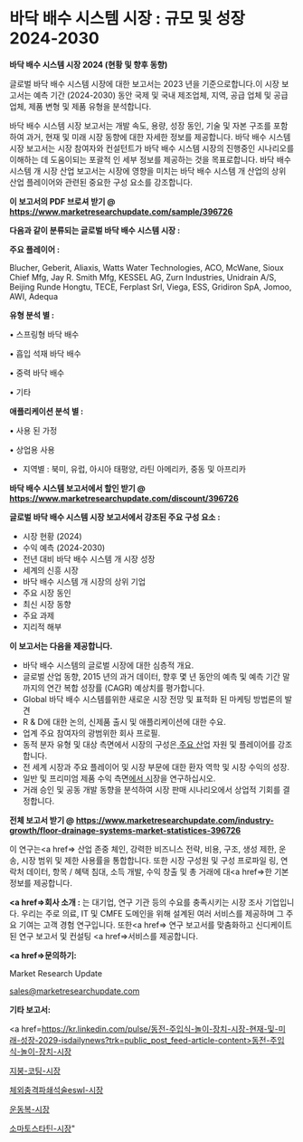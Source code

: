 # 바닥 배수 시스템 시장 : 규모 및 성장 2024-2030

<strong>바닥 배수 시스템 시장 2024 (현황 및 향후 동향)</strong>

글로벌 바닥 배수 시스템 시장에 대한 보고서는 2023 년을 기준으로합니다.이 시장 보고서는 예측 기간 (2024-2030) 동안 국제 및 국내 제조업체, 지역, 공급 업체 및 공급 업체, 제품 변형 및 제품 유형을 분석합니다.

바닥 배수 시스템 시장 보고서는 개발 속도, 용량, 성장 동인, 기술 및 자본 구조를 포함하여 과거, 현재 및 미래 시장 동향에 대한 자세한 정보를 제공합니다. 바닥 배수 시스템 시장 보고서는 시장 참여자와 컨설턴트가 바닥 배수 시스템 시장의 진행중인 시나리오를 이해하는 데 도움이되는 포괄적 인 세부 정보를 제공하는 것을 목표로합니다. 바닥 배수 시스템 개 시장 산업 보고서는 시장에 영향을 미치는 바닥 배수 시스템 개 산업의 상위 산업 플레이어와 관련된 중요한 구성 요소를 강조합니다.



<strong>이 보고서의 PDF 브로셔 받기 @ <a href=https://www.marketresearchupdate.com/sample/396726>https://www.marketresearchupdate.com/sample/396726</a></strong>



<strong>다음과 같이 분류되는 글로벌 바닥 배수 시스템 시장 :</strong>



<strong>주요 플레이어 :</strong>

Blucher, Geberit, Aliaxis, Watts Water Technologies, ACO, McWane, Sioux Chief Mfg, Jay R. Smith Mfg, KESSEL AG, Zurn Industries, Unidrain A/S, Beijing Runde Hongtu, TECE, Ferplast Srl, Viega, ESS, Gridiron SpA, Jomoo, AWI, Adequa



<strong>유형 분석 별 :</strong>

• 스프링형 바닥 배수

• 흡입 석재 바닥 배수

• 중력 바닥 배수

• 기타



<strong>애플리케이션 분석 별 :</strong>

• 사용 된 가정

• 상업용 사용

<ul>
  <li>지역별 : 북미, 유럽, 아시아 태평양, 라틴 아메리카, 중동 및 아프리카</li>
</ul>


<strong>바닥 배수 시스템 보고서에서 할인 받기 @ <a href=https://www.marketresearchupdate.com/discount/396726>https://www.marketresearchupdate.com/discount/396726</a></strong>



<strong>글로벌 바닥 배수 시스템 시장 보고서에서 강조된 주요 구성 요소 :</strong>
<ul>
  <li>시장 현황 (2024)</li>
  <li>수익 예측 (2024-2030)</li>
  <li>전년 대비 바닥 배수 시스템 개 시장 성장</li>
  <li>세계의 신흥 시장</li>
  <li>바닥 배수 시스템 개 시장의 상위 기업</li>
  <li>주요 시장 동인</li>
  <li>최신 시장 동향</li>
  <li>주요 과제</li>
  <li>지리적 해부</li>
</ul>


<strong>이 보고서는 다음을 제공합니다.</strong>
<ul>
  <li>바닥 배수 시스템의 글로벌 시장에 대한 심층적 개요.</li>
  <li>글로벌 산업 동향, 2015 년의 과거 데이터, 향후 몇 년 동안의 예측 및 예측 기간 말까지의 연간 복합 성장률 (CAGR) 예상치를 평가합니다.</li>
  <li>Global 바닥 배수 시스템를위한 새로운 시장 전망 및 표적화 된 마케팅 방법론의 발견</li>
  <li>R &amp; D에 대한 논의, 신제품 출시 및 애플리케이션에 대한 수요.</li>
  <li>업계 주요 참여자의 광범위한 회사 프로필.</li>
  <li>동적 분자 유형 및 대상 측면에서 시장의 구성은<a href=> 주요 산</a>업 자원 및 플레이어를 강조합니다.</li>
  <li>전 세계 시장과 주요 플레이어 및 시장 부문에 대한 환자 역학 및 시장 수익의 성장.</li>
  <li>일반 및 프리미엄 제품 수익 측면<a href=>에서 시</a>장을 연구하십시오.</li>
  <li>거래 승인 및 공동 개발 동향을 분석하여 시장 판매 시나리오에서 상업적 기회를 결정합니다.</li>
</ul>



<strong>전체 보고서 받기 @ <a href=https://www.marketresearchupdate.com/industry-growth/floor-drainage-systems-market-statistices-396726>https://www.marketresearchupdate.com/industry-growth/floor-drainage-systems-market-statistices-396726</a></strong>

이 연구는<a href=> 산업 존중</a> 체인, 강력한 비즈니스 전략, 비용, 구조, 생성 제한, 운송, 시장 범위 및 제한 사용률을 통합합니다. 또한 시장 구성원 및 구성 프로파일 링, 연락처 데이터, 항목 / 혜택 침대, 소득 개발, 수익 창출 및 총 거래에 대<a href=>한 기본 </a>정보를 제공합니다.



<strong><a href=>회사 소</a>개 :</strong>
는 대기업, 연구 기관 등의 수요를 충족시키는 시장 조사 기업입니다. 우리는 주로 의료, IT 및 CMFE 도메인을 위해 설계된 여러 서비스를 제공하며 그 주요 기여는 고객 경험 연구입니다. 또한<a href=> 연구 보</a>고서를 맞춤화하고 신디케이트 된 연구 보고서 및 컨설팅 <a href=>서비스</a>를 제공합니다.



<strong><a href=>문의하기:</a></strong>

Market Research Update

sales@marketresearchupdate.com



<strong>기타 보고서:</strong>

<a href=https://kr.linkedin.com/pulse/동전-주입식-놀이-장치-시장-현재-및-미래-성장-2029-isdailynews?trk=public_post_feed-article-content>동전-주입식-놀이-장치-시장</a>

<a href=https://www.linkedin.com/pulse/지붕-코팅-시장-동향-및-성장-전망-data-dive-diaries-24-analysis/>지붕-코팅-시장</a>

<a href=https://www.linkedin.com/pulse/체외충격파쇄석술eswl-시장-규모-및-성장-2023-data-dive-diaries-24-analysis-dvkxf/>체외충격파쇄석술eswl-시장</a>

<a href=https://www.linkedin.com/pulse/운동복-시장-규모-및-성장-2023-survey-spotlight-pro-24-analysis-pmwof/>운동복-시장</a>

<a href=https://www.linkedin.com/pulse/소마토스타틴-시장-동향-및-성장-전망-trend-tracking-tips-360-analysis-ikghc/>소마토스타틴-시장</a>"
